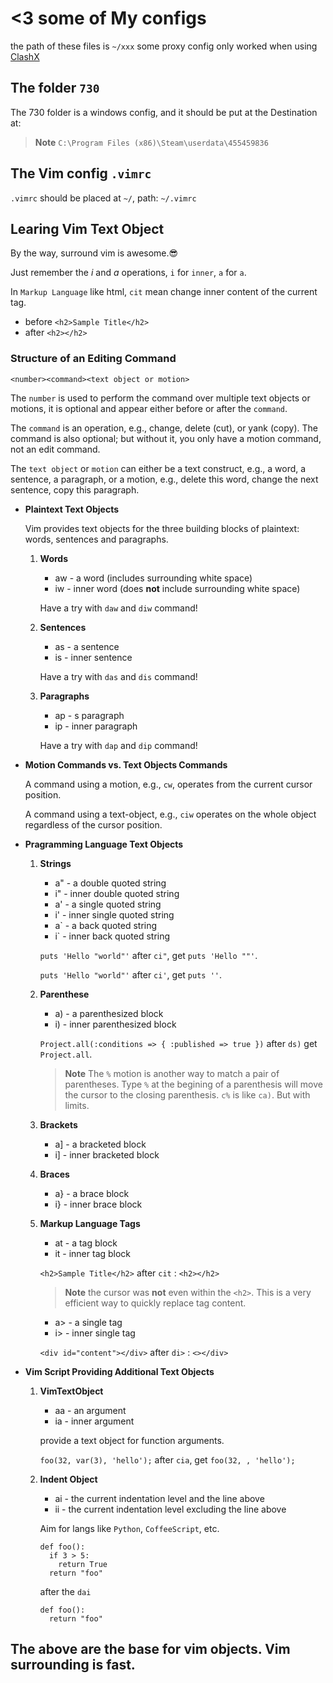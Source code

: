 # <3 some of My configs

the path of these files is `~/xxx`
some proxy config only worked when using [ClashX](https://github.com/yichengchen/clashX)

## The folder `730`

The 730 folder is a windows config, and it should be put at the Destination at:
> **Note**
>`C:\Program Files (x86)\Steam\userdata\455459836`

## The Vim config `.vimrc`

`.vimrc` should be placed at `~/`, path: `~/.vimrc`

## Learing Vim Text Object

By the way, surround vim is awesome.😎

Just remember the *i* and *a* operations, `i` for `inner`, `a` for `a`.

In `Markup Language` like html, `cit` mean change inner content of the current tag.
  * before `<h2>Sample Title</h2>`
  * after `<h2></h2>`

### Structure of an Editing Command
```
<number><command><text object or motion>
```
The `number` is used to perform the command over multiple text objects or motions, it is optional and appear either before or after the `command`.

The `command` is an operation, e.g., change, delete (cut), or yank (copy). The command is also optional; but without it, you only have a motion command, not an edit command.

The `text object` or `motion` can either be a text construct, e.g., a word, a sentence, a paragraph, or a motion, e.g., delete this word, change the next sentence, copy this paragraph.

* **Plaintext Text Objects**

    Vim provides text objects for the three building blocks of plaintext: words, sentences and paragraphs.
  
  1. **Words**
      * aw - a word (includes surrounding white space)
      * iw - inner word (does **not** include surrounding white space)
      
      Have a try with `daw` and `diw` command!
  2. **Sentences**
      * as - a sentence
      * is - inner sentence
      
      Have a try with `das` and `dis` command!
  3. **Paragraphs**
      * ap - s paragraph
      * ip - inner paragraph
      
      Have a try with `dap` and `dip` command!
      
* **Motion Commands vs. Text Objects Commands**
  
    A command using a motion, e.g., `cw`, operates from the current cursor position.
    
    A command using a text-object, e.g., `ciw` operates on the whole object regardless of the cursor position.

* **Pragramming Language Text Objects**
  1. **Strings**
      * a" - a double quoted string
      * i" - inner double quoted string
      * a' - a single quoted string
      * i' - inner single quoted string
      * a\` - a back quoted string
      * i\` - inner back quoted string
      
      `puts 'Hello "world"'` after `ci"`, get `puts 'Hello ""'`.
      
      `puts 'Hello "world"'` after `ci'`, get `puts ''`.
      
  2. **Parenthese**
      * a) - a parenthesized block
      * i) - inner parenthesized block
      
      `Project.all(:conditions => { :published => true })` after `ds)` get `Project.all`.
      
      > **Note**
      > The `%` motion is another way to match a pair of parentheses. Type `%` at the begining of a parenthesis will move the cursor to the closing parenthesis.
      > `c%` is like `ca)`. But with limits.
  3. **Brackets**
      * a] - a bracketed block
      * i] - inner bracketed block
      
  4. **Braces**
      * a} - a brace block
      * i} - inner brace block
    
  5. **Markup Language Tags**
      * at - a tag block
      * it - inner tag block
      
      `<h2>Sample Title</h2>` after `cit` : `<h2></h2>`
      
      > **Note**
      > the cursor was **not** even within the `<h2>`. This is a very efficient way to quickly replace tag content.
      
      * a> - a single tag
      * i> - inner single tag
      
      `<div id="content"></div>` after `di>` : `<></div>`
      
* **Vim Script Providing Additional Text Objects**
  1. **VimTextObject**
      * aa - an argument
      * ia - inner argument
      
      provide a text object for function arguments.
      
      `foo(32, var(3), 'hello');` after `cia`, get `foo(32, , 'hello');`
      
  2. **Indent Object**
      * ai - the current indentation level and the line above
      * ii - the current indentation level excluding the line above
      
      Aim for langs like `Python`, `CoffeeScript`, etc.
      
      ```
      def foo():
        if 3 > 5:
          return True
        return "foo"
      ```
      after the `dai`
      ```
      def foo():
        return "foo"
      ```
      
 The above are the base for vim objects. Vim surrounding is fast.
 ---
